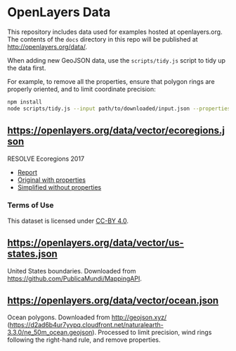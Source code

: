 # OpenLayers Data

This repository includes data used for examples hosted at openlayers.org.  The contents of the `docs` directory in this repo will be published at http://openlayers.org/data/.

When adding new GeoJSON data, use the `scripts/tidy.js` script to tidy up the data first.

For example, to remove all the properties, ensure that polygon rings are properly oriented, and to limit coordinate precision:

```bash
npm install
node scripts/tidy.js --input path/to/downloaded/input.json --properties '' > docs/vector/output.json
```

## https://openlayers.org/data/vector/ecoregions.json

RESOLVE Ecoregions 2017

 * [Report](https://academic.oup.com/bioscience/article/67/6/534/3102935)
 * [Original with properties](https://storage.googleapis.com/teow2016/Ecoregions2017.zip)
 * [Simplified without properties](https://ecoregions.appspot.com/ecoregions2017c.json)

### Terms of Use

This dataset is licensed under [CC-BY 4.0](https://creativecommons.org/licenses/by/4.0/).

## https://openlayers.org/data/vector/us-states.json

United States boundaries.  Downloaded from https://github.com/PublicaMundi/MappingAPI.

## https://openlayers.org/data/vector/ocean.json

Ocean polygons.  Downloaded from http://geojson.xyz/ (https://d2ad6b4ur7yvpq.cloudfront.net/naturalearth-3.3.0/ne_50m_ocean.geojson).  Processed to limit precision, wind rings following the right-hand rule, and remove properties.

